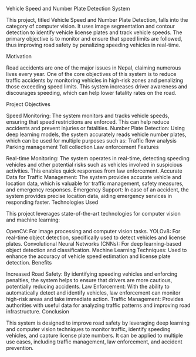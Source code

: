 Vehicle Speed and Number Plate Detection System

This project, titled Vehicle Speed and Number Plate Detection, falls into the category of computer vision. It uses image segmentation and contour detection to identify vehicle license plates and track vehicle speeds. The primary objective is to monitor and ensure that speed limits are followed, thus improving road safety by penalizing speeding vehicles in real-time.

Motivation

Road accidents are one of the major issues in Nepal, claiming numerous lives every year. One of the core objectives of this system is to reduce traffic accidents by monitoring vehicles in high-risk zones and penalizing those exceeding speed limits. This system increases driver awareness and discourages speeding, which can help lower fatality rates on the road.

Project Objectives

Speed Monitoring: The system monitors and tracks vehicle speeds, ensuring that speed restrictions are enforced. This can help reduce accidents and prevent injuries or fatalities.
Number Plate Detection: Using deep learning models, the system accurately reads vehicle number plates, which can be used for multiple purposes such as:
Traffic flow analysis
Parking management
Toll collection
Law enforcement
Features

Real-time Monitoring: The system operates in real-time, detecting speeding vehicles and other potential risks such as vehicles involved in suspicious activities. This enables quick responses from law enforcement.
Accurate Data for Traffic Management: The system provides accurate vehicle and location data, which is valuable for traffic management, safety measures, and emergency responses.
Emergency Support: In case of an accident, the system provides precise location data, aiding emergency services in responding faster.
Technologies Used

This project leverages state-of-the-art technologies for computer vision and machine learning:

OpenCV: For image processing and computer vision tasks.
YOLOv8: For real-time object detection, specifically used to detect vehicles and license plates.
Convolutional Neural Networks (CNNs): For deep learning-based object detection and classification.
Machine Learning Techniques: Used to enhance the accuracy of vehicle speed estimation and license plate detection.
Benefits

Increased Road Safety: By identifying speeding vehicles and enforcing penalties, the system helps to ensure that drivers are more cautious, potentially reducing accidents.
Law Enforcement: With the ability to automatically detect and identify vehicles, law enforcement can monitor high-risk areas and take immediate action.
Traffic Management: Provides authorities with useful data for analyzing traffic patterns and improving road infrastructure.
Conclusion

This system is designed to improve road safety by leveraging deep learning and computer vision techniques to monitor traffic, identify speeding vehicles, and capture license plate numbers. It can be applied to multiple use cases, including traffic management, law enforcement, and accident prevention.
